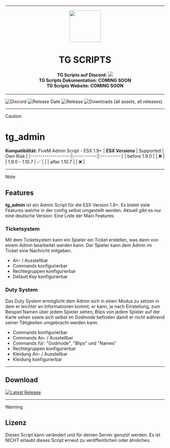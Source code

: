 <p align="center">
    <hr>
        <p align="center">
            <img src="https://cdn.discordapp.com/attachments/1138437086781902959/1254122906485788822/TG_Logo.png?ex=67382ab9&is=6736d939&hm=a8966d5422dbb22cfefcc99821f2ceeb145e103f0933af05f1670ca1ec836c2e&" width="100" height="100"></img>
        </p>
    <h1 align="center">
    TG SCRIPTS
    </h1>
    <h4 align="center">
    <b>TG Scripts auf Discord: </b><a href="https://discord.gg/X2zxGxY6XY"><img src="https://discordapp.com/api/guilds/1101900001392721931/widget.png?style=shield"></img></a>
    <br/>
    <b>TG Scripts Dokumentation: </b>COMING SOON
    <br/>
    <b>TG Scripts Website: </b>COMING SOON
    </h4>
    <hr>
</p>

![Discord](https://img.shields.io/discord/1101900001392721931?label=Discord%20Server) 
![Release Date](https://img.shields.io/github/release-date/TGScripts/tg_admin?label=Last%20Release%20Date) 
![Release](https://img.shields.io/github/v/release/TGScripts/tg_admin?label=Last%20Release%20(Download%20below)) 
![Downloads (all assets, all releases)](https://img.shields.io/github/downloads/TGScripts/tg_admin/total?label=Downloads)

---
> [!CAUTION]
> # tg_admin
> **Kompatibilität:** FiveM Admin Script - ESX 1.9+
> | **_ESX Versions_** | Supported | Own Risk |
> |--------------------|:-----------:|:----------:|
> | before 1.9.0       |           |     ❌    |
> | 1.9.0 - 1.10.7     |     ✅   |            |
> | after 1.10.7       |           |     ❌    |

<hr>

> [!NOTE]
> ## Features
> **tg_admin** ist ein Admin Script für die ESX Version 1.9+. Es bietet viele Features welche in der config selbst umgestellt werden. Aktuell gibt es nur eine deutsche Version.
> Eine Liste der Main Features:
>
> ### Ticketsystem
> Mit dem Ticketsystem kann ein Spieler ein Ticket erstellen, was dann von einem Admin bearbeitet werden kann. Der Spieler kann dem Admin im Ticket eine Nachricht mitgeben.
>
>  - An- / Ausstellbar
>  - Commands konfigurierbar
>  - Rechtegruppen konfigurierbar
>  - Default Key konfigurierbar
>
> ### Duty System
> Das Duty System ermöglicht dem Admin sich in einen Modus zu setzen in dem er leichter an Informationen kommt, er kann, je nach Einstellung, zum Beispiel Namen über jedem Spieler sehen, Blips von jedem Spieler auf der Karte sehen sowie sich selbst im Godmode befinden damit er nicht während seiner Tätigkeiten umgebracht werden kann.
>  - Commands konfigurierbar
>  - Commands An- / Ausstellbar
>  - Commands für: "Godmode", "Blips" und "Names"
>  - Rechtegruppen konfigurierbar
>  - Kleidung An- / Ausstellbar
>  - Kleidung konfigurierbar

<hr>

## Download
[![Latest Release](https://img.shields.io/github/v/release/TGScripts/tg_admin?label=latest)](https://github.com/TGScripts/tg_admin/releases/latest)

<hr>

> [!WARNING]
> ## Lizenz
> Dieses Script kann verändert und für deinen Server genutzt werden. Es ist NICHT erlaubt dieses Script erneut zu veröffentlichen oder ähnliches.
